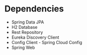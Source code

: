 # Dependencies
- Spring Data JPA
- H2 Database
- Rest Repository
- Eureka Discovery Client
- Config Client - Spring Cloud Config
- Spring Web